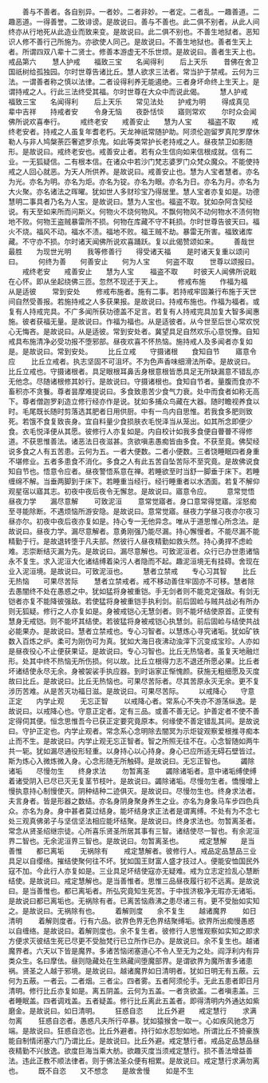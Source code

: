 <!-- { "loadSidebar": true } -->
　　善与不善者。各自别异。一者妙。二者非妙。一者定。二者乱。一趣善道。二趣恶道。一得善誉。二致诽谤。是故说曰。善与不善也。此二俱不别者。从此人间终亦从行地死从此造业而致来变。是故说曰。此二俱不别也。不善生地狱者。恶知识人修不善行己所施为。亦欲使人同己。是故说曰。不善生地狱也。善者生天上者。所谓四双八辈十二贤士。修善本游虚无不乐世烦。是故说曰。善者生天上也。
戒品第六
　　慧人护戒　　福致三宝　　名闻得利
　　后上天乐
　　昔佛在舍卫国祇树给孤独园。尔时世尊告诸比丘。慧人欲求三法者。常当护于禁戒。云何为三法。一谓善者称之慎以法律。二者设得利养无能遏绝。三者身坏命终上生天上。是谓持戒之人。行此三法终受其福。尔时世尊在大众中而说此偈。
　　慧人护戒　　福致三宝　　名闻得利
　　后上天乐　　常见法处　　护戒为明
　　得成真见　　辈中吉祥　　持戒者安
　　令身无恼　　夜卧恬惔　　寤则常欢
　　尔时众会闻佛所说欢喜奉行。
　　戒终老安　　戒善安止　　慧为人宝
　　福盗不取
　　戒终老安者。持戒之人虽复年耆老朽。天龙神祇常随护助。阿须伦迦留罗真陀罗摩休勒人与非人鸠槃荼匹奢遮罗杀鬼。如此等类常护长老持戒之人。昼夜禁卫如影随形。是故说曰。戒终老安也。戒善安止者。若有众生信向如来信根成就。信有二业。一无狐疑信。二有根本信。在诸众中若沙门梵志婆罗门众梵众魔众。不能使持戒之人回心就恶。为天人所供养。是故说曰。戒善安止也。慧为人宝者慧者。亦名为光。亦名为明。亦名为炬。亦名为锭。亦名为眼。亦名为日。亦名为月。亦名为大火聚。亦名诸法之晖曜。犹如世人多财珍宝乃得居里。慧人宝者亦复如是。功德慧明二事具者乃名为人宝。是故说曰。慧为人宝也。福盗不取。犹如杂阿含契经说。有天至如来所而问斯义。何物火不烧何物风。不飘何物风不动何物水不渍何物地不败。何物王盗贼暴雷所不损。何物在库藏不守不耗损。尔时世尊告彼天曰。福火不烧。福风不动。福水不渍。福地不败。福王贼不劫。暴雷无所害。福致诸库藏。不守亦不损。尔时诸天闻佛所说欢喜踊跃。复以此偈赞颂如来。
　　善哉世最胜　　为现世光明
　　我等修善行　　得受诸天福
　　是时诸天复重以颂问曰。
　　何终为善　　何善安止　　何为人宝
　　何盗不取
　　世尊以颂报曰。
　　戒终老安　　戒善安止　　慧为人宝
　　福盗不取
　　时彼天人闻佛所说戢在心怀。即从坐起绕佛三匝。忽然不现还于天上。
　　修戒布施　　作福为福　　从是适彼
　　常到安处
　　修戒布施者。施有二事。若持戒牢固兼行布施于天世间自然受善报。若施持戒之人多获果报。是故说曰。持戒布施也。作福为福者。或复有人持戒完具。不广多闻所获功德盖不足言。若复有人持戒完具加复大智多闻惠施。彼者获福无量。是故说曰。作福为福也。从是适彼者。从今世至后世心常欢悦心无悔吝。是故说曰。从是适彼。常到安处者。冀望具足自然欢乐心意悦豫。自知戒具布施清净必受功报不堕邪部。昼夜欢喜不怀热恼。施持戒人及多闻者亦复如是。是故说曰。常到安处。
　　比丘立戒　　守摄诸根　　食知自节
　　寤意令应
　　比丘立戒者。执志坚固不可沮坏。不为色声香味细滑法所牵。是故说曰。比丘立戒也。守摄诸根者。具足眼根耳鼻舌身根意根皆悉具足无所缺漏意不错乱亦无他念。尽随诸根修其妙行。是故说曰。守摄诸根也。食知自节者。量腹而食亦不畜积亦不贪餮。尊者昙摩难提说曰。多食致患苦少食气力衰。处中而食者如称无高下。尊者僧迦罗刹造立修行经亦作是说。犹如多捕众鸟藏在大器。随时瞻视养食以时。毛尾既长随时剪落选其肥者日用供厨。中有一鸟内自思惟。若我食多肥则致死。若饿不食复致丧身。宜自料量少食损肤衣毛悦泽当从笼出。如其所念即便少食。衣毛悦泽便从其愿。彼修行人亦复如是。内自校计如我多食便自瞢瞢不得修道。不获思惟善法。诸恶法日夜滋甚。贪欲嗔恚愚痴皆由多食。不获至竟。佛契经说多食之人有五苦患。云何为五。一者大便数。二者小便数。三者饶睡眠四者身重不堪修业。五者多患食不消化。多食之人有此五苦自坠苦际不至究竟。是故佛说食知自节也。悟意令应者。昼夜警悟系意在禅。若睡欲至时当舒一脚垂于床下。若睡缠绵不解。当垂两脚到于床下。若睡重当经行。经行睡重者以水洒面。若复不解仰观星宿以寤其志。初夜中夜后夜令无懈怠。是故说曰。寤意令应。
　　意常觉悟　　昼夜力学　　漏尽意解
　　可致泥洹
　　意常觉寤者。身口意常得觉寤。淫怒痴至寻能除断。不遇烦恼所游安隐。是故说曰。意常觉寤。昼夜力学昼习夜亦尔夜习昼亦尔。初夜中夜后夜亦复如是。持心专一无他异念。唯从于道思惟心所念法。是故说曰。昼夜力学。漏尽意解者。意勇刚强乃能尽漏。持心懈慢者。不能尽漏不能精勤于行。是故退转堕于凡夫部。然彼行人昼夜精勤如救头然。持心勇捍不虑崄难。志崇断结灭漏为先。是故说曰。漏尽意解也。可致泥洹者。众行已办世患诸恼永不复生。求入泥洹大化诸结缚着染污人者隐而不起。趣泥洹境无有挂碍。舍现在业入泥洹境。是故说曰。可致泥洹也。
　　慧者立禁戒　　专心习其智
　　比丘无热恼　　可果尽苦际
　　慧者立禁戒者。戒不移动善住牢固亦不可移。慧者除去愚闇终不处在愚惑之中。犹如猛将身被重铠。手无剑者则不能克定强敌。有剑无铠者亦复不能降彼强敌。若使猛将身被重铠手执利剑。前后固崄与贼共战必有所办则无狐疑。修行之人亦复如是。身被戒铠心无慧剑者。则不能坏结使原首。正使有慧身无戒铠。则不能坏其结使。若彼猛将身被戒铠心执慧剑。前后固崄与结使共战必能果办。是故说曰。慧者立禁戒也。专心习智者。以慧炼心寻究诸垢。犹如矿铁数入百炼之炉。柔可为刚伪可为真。犹如大海日夜沸动浊滓下沉变成宝珍。人亦如是昼夜役心不止便获果证。是故说曰。专心习智也。比丘无热恼者。虽复天地融烂形。处其中终不热恼无所伤损。何以故。比丘立根得力志不退还所愿必果。比丘者坏诸结使永尽无余。身被袈裟手执应器。到时诣家正惭愧颜。获施无粗细愿及灭度故曰比丘。是故说曰。比丘无热恼也。可果尽苦际者。尽其苦原永灭无余。更不复涉历苦难。从是苦灭功福日滋。是故说曰。可果尽苦际。
　　以戒降心　　守意正定　　内学止观
　　无忘正智
　　以戒降心者。常系心不失亦不游荡纵逸。是故说曰。以戒降心也。守意正定者。定有三品。或善不善无记。护善定者不使不善定得伺其便。恒念思惟吾今已获正定要究竟原本。何缘使不善定错乱其间。是故说曰。守护正定也。内学止观者。常念系心念明除去闇冥为示炬锭观察爱根推寻痴本止而不生。是故说曰。内学止观无忘正智者。智之所照无往不在。心念智随如两牛共一轭。犹如漏尽通役形轻重。以身持心以心持身。身心已应所适无碍石壁皆过。斯为炼心入微炼微入身。心念形随无所触碍。是故说曰。无忘正智也。
　　蠲除诸垢　　尽慢勿生　　终身求法
　　勿暂离圣
　　蠲除诸垢者。意中诸垢缚使缚着诸受阴入已尽已灭无复茎节枝叶。是故说曰。蠲除诸垢。尽慢勿生者。憍慢增上慢执意持心制慢使灭。阴种结种二迹俱灭。是故说曰。尽慢勿生也。终身求法者。夫言身者。皆是形器之数结。亦名身阴身聚身养生之业。亦名为身象马车步四色兵众。亦名为身。身中甚者莫过结身。能坏结身求正法者是谓离缚。不处有为不念七处三观真佛弟子与坚信坚法相应能坏结聚。是故说曰。终身求法也。勿暂离圣者。常念从贤圣绍继宗徒。心所喜乐贤圣所居其事有三智。诸结使尽一智也。有余泥洹界二智也。无余泥洹界三智也。是故说曰。勿暂离圣也。
　　戒定慧解　　是当善惟　　都已离垢
　　无祸除有
　　戒定慧解者。彼修行人。戒品定品慧品三业具足以自缨络。摧结使聚何往不坏。犹如国王财富人盛才技过人。便能安恤国民外寇不加。今此行人亦复如是。三业具足坏结使寇亦无疑难。戒为立志定捡乱心慧断结使。是故说曰。戒定慧解也。是当善惟者。思惟三品昼夜履行初不远离。是故说曰。是当善惟也。都已离垢者。所弘究竟知生死苦。于中拔济极净无瑕亦无诸垢。是故说曰都已离垢也。无祸除有者。已离苦恼鼎沸之患尽诸三有。更不受胎如实知之。是故说曰。无祸除有也。
　　着解则度　　余不复生　　越诸魔界
　　如日清明
　　着解则度者。行有六品。欲界色界无色界结聚缚垢。欲界所出痴慢愚惑以自缠络。是故说曰。着解则度也。余不复生者。彼修行人思惟观察如实知之即求方便求灭彼结生死已尽更不受胎梵行已立所作已办。是故说曰。余不复生也。越诸魔界者。六天以下皆是魔界。多诸苦恼闭塞道心不令人至无为之处。阎浮利内有异类众生。名曰摩佉。昼则隐藏处在生熟藏间堕魔部界。是谓欲界为魔所害多诸患祸。贤圣之人越于邪境。是故说曰。越诸魔界如日清明者。犹如日明无有五蔽。云何为五蔽。一者云。二者烟。三者尘。四者雾。五者阿须伦手。无此五患者即日月清明。修行比丘亦复如是。离五阴盖。云何为五盖。一者贪欲盖。二者嗔恚盖。三者睡眠盖。四者调戏盖。五者疑盖。修行比丘离此五盖者。即得清明内外通达如紫磨金。是故说曰。如日清明。
　　狂惑自恣　　比丘外避　　戒定慧行
　　求满勿离
　　狂惑自恣者。愚惑凡夫所行卒暴。犹如猿猴舍一取一。心如疾风驰念万端。是故说曰。狂惑自恣也。比丘外避者。持行如水忍恕如地。所谓比丘不猗豪族能自制情闭塞六门乃谓比丘。是故说曰。比丘外避。戒定慧行者。戒品定品慧品昼夜精勤不兴放逸。欲度巨海当乘大舫。欲趣灭度当须戒定慧行。损不善法增益善法。违此正教不顺法律者。则于佛法圣众便有相累。是故说曰。戒定慧行求满勿离也。
　　既不自恣　　又不想念　　是故舍慢
　　如是不生
